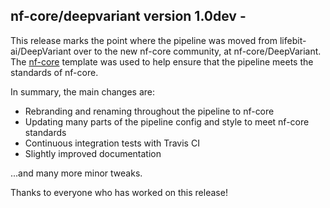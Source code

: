 ## nf-core/deepvariant version 1.0dev - <date>

This release marks the point where the pipeline was moved from lifebit-ai/DeepVariant over to the new nf-core community, at nf-core/DeepVariant. The [nf-core](http://nf-co.re/) template was used to help ensure that the pipeline meets the standards of nf-core.

In summary, the main changes are:

- Rebranding and renaming throughout the pipeline to nf-core
- Updating many parts of the pipeline config and style to meet nf-core standards
- Continuous integration tests with Travis CI
- Slightly improved documentation

...and many more minor tweaks.

Thanks to everyone who has worked on this release!
